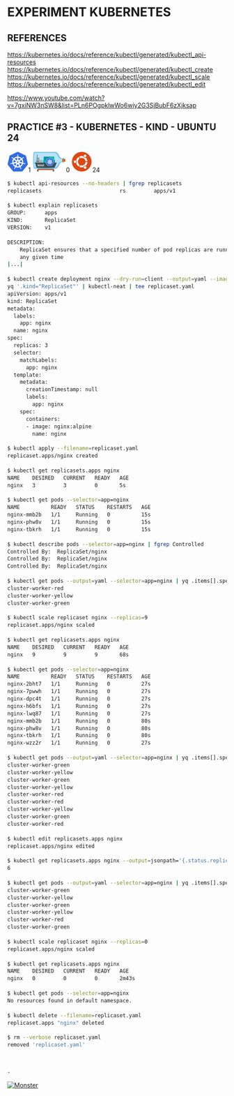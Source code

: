 # EXPERIMENT KUBERNETES

## REFERENCES

https://kubernetes.io/docs/reference/kubectl/generated/kubectl_api-resources  
https://kubernetes.io/docs/reference/kubectl/generated/kubectl_create  
https://kubernetes.io/docs/reference/kubectl/generated/kubectl_scale  
https://kubernetes.io/docs/reference/kubectl/generated/kubectl_edit

https://www.youtube.com/watch?v=7gxiNW3nSW8&list=PLn6POgpklwWo6wiy2G3SjBubF6zXjksap

## PRACTICE #3 - KUBERNETES - KIND - UBUNTU 24

[![Kubernetes](img/kubernetes.webp "Kubernetes")](https://kubernetes.io)1
[![Kind](img/kind.webp "Kind")](https://kind.sigs.k8s.io)0
[![Ubuntu](img/ubuntu.webp "Ubuntu")](https://ubuntu.com)24

```bash
$ kubectl api-resources --no-headers | fgrep replicasets
replicasets                         rs         apps/v1                           true    ReplicaSet

$ kubectl explain replicasets
GROUP:      apps
KIND:       ReplicaSet
VERSION:    v1

DESCRIPTION:
    ReplicaSet ensures that a specified number of pod replicas are running at
    any given time
|...|

$ kubectl create deployment nginx --dry-run=client --output=yaml --image=nginx:alpine --replicas=3 |
yq '.kind="ReplicaSet"' | kubectl-neat | tee replicaset.yaml
apiVersion: apps/v1
kind: ReplicaSet
metadata:
  labels:
    app: nginx
  name: nginx
spec:
  replicas: 3
  selector:
    matchLabels:
      app: nginx
  template:
    metadata:
      creationTimestamp: null
      labels:
        app: nginx
    spec:
      containers:
      - image: nginx:alpine
        name: nginx

$ kubectl apply --filename=replicaset.yaml
replicaset.apps/nginx created

$ kubectl get replicasets.apps nginx
NAME    DESIRED   CURRENT   READY   AGE
nginx   3         3         0       5s

$ kubectl get pods --selector=app=nginx
NAME          READY   STATUS    RESTARTS   AGE
nginx-mmb2b   1/1     Running   0          15s
nginx-phw8v   1/1     Running   0          15s
nginx-tbkrh   1/1     Running   0          15s

$ kubectl describe pods --selector=app=nginx | fgrep Controlled
Controlled By:  ReplicaSet/nginx
Controlled By:  ReplicaSet/nginx
Controlled By:  ReplicaSet/nginx

$ kubectl get pods --output=yaml --selector=app=nginx | yq .items[].spec.nodeName
cluster-worker-red
cluster-worker-yellow
cluster-worker-green

$ kubectl scale replicaset nginx --replicas=9
replicaset.apps/nginx scaled

$ kubectl get replicasets.apps nginx
NAME    DESIRED   CURRENT   READY   AGE
nginx   9         9         9       68s

$ kubectl get pods --selector=app=nginx
NAME          READY   STATUS    RESTARTS   AGE
nginx-2bht7   1/1     Running   0          27s
nginx-7pwwh   1/1     Running   0          27s
nginx-dpc4t   1/1     Running   0          27s
nginx-h6bfs   1/1     Running   0          27s
nginx-lwq87   1/1     Running   0          27s
nginx-mmb2b   1/1     Running   0          80s
nginx-phw8v   1/1     Running   0          80s
nginx-tbkrh   1/1     Running   0          80s
nginx-wzz2r   1/1     Running   0          27s

$ kubectl get pods --output=yaml --selector=app=nginx | yq .items[].spec.nodeName
cluster-worker-green
cluster-worker-yellow
cluster-worker-green
cluster-worker-yellow
cluster-worker-red
cluster-worker-red
cluster-worker-yellow
cluster-worker-green
cluster-worker-red

$ kubectl edit replicasets.apps nginx
replicaset.apps/nginx edited

$ kubectl get replicasets.apps nginx --output=jsonpath='{.status.replicas}' && echo
6

$ kubectl get pods --output=yaml --selector=app=nginx | yq .items[].spec.nodeName
cluster-worker-green
cluster-worker-yellow
cluster-worker-green
cluster-worker-yellow
cluster-worker-red
cluster-worker-green

$ kubectl scale replicaset nginx --replicas=0
replicaset.apps/nginx scaled

$ kubectl get replicasets.apps nginx
NAME    DESIRED   CURRENT   READY   AGE
nginx   0         0         0       2m43s

$ kubectl get pods --selector=app=nginx
No resources found in default namespace.

$ kubectl delete --filename=replicaset.yaml
replicaset.apps "nginx" deleted

$ rm --verbose replicaset.yaml
removed 'replicaset.yaml'
```

&nbsp;

`-`

[![Monster](https://avatars.githubusercontent.com/u/47848582?s=96&v=4 "Boo!")](../README.md)
